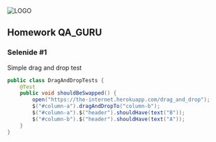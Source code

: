![LOGO](https://fs-thb03.getcourse.ru/fileservice/file/thumbnail/h/b635b6cb9478bb87c77e9c070ee6e122.png/s/x50/a/159627/sc/207)

## Homework QA_GURU

### Selenide #1

Simple drag and drop test

```java
public class DragAndDropTests {
    @Test
    public void shouldBeSwapped() {
        open("https://the-internet.herokuapp.com/drag_and_drop");
        $("#column-a").dragAndDropTo("column-b");
        $("#column-a").$("header").shouldHave(text("B"));
        $("#column-b").$("header").shouldHave(text("A"));
    }
}
```
